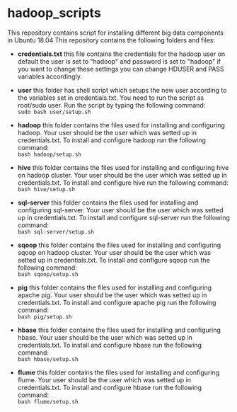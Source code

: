 # hadoop_scripts
This repository contains script for installing different big data components in Ubuntu 18.04
This repository contains the following folders and files:
- **credentials.txt** this file contains the credentials for the hadoop user 
on default the user is set to "hadoop" and password is set to "hadoop" if you want to
change these settings you can change HDUSER and PASS variables accordingly.
- **user** this folder has shell script which setups the new user according to 
the variables set in credentials.txt. You need to run the script as root/sudo user. 
Run the script by typing the following command:<br>
	`sudo bash user/setup.sh` 
- **hadoop** this folder contains the files used for installing and configuring hadoop. 
Your user should be the user which was setted up in credentials.txt. To install and configure
hadoop run the following command:<br>
	`bash hadoop/setup.sh`
- **hive** this folder contains the files used for installing and configuring hive on hadoop cluster.
Your user should be the user which was setted up in credentials.txt. To install and configure
hive run the following command:<br>
	`bash hive/setup.sh`
- **sql-server** this folder contains the files used for installing and configuring sql-server.
Your user should be the user which was setted up in credentials.txt. To install and configure
sql-server run the following command:<br>
	`bash sql-server/setup.sh`

- **sqoop** this folder contains the files used for installing and configuring sqoop on hadoop cluster.
Your user should be the user which was setted up in credentials.txt. To install and configure
sqoop run the following command:<br>
	`bash sqoop/setup.sh`
	
- **pig** this folder contains the files used for installing and configuring apache pig.
Your user should be the user which was setted up in credentials.txt. To install and configure
apache pig run the following command:<br>
	`bash pig/setup.sh`
	
- **hbase** this folder contains the files used for installing and configuring hbase.
Your user should be the user which was setted up in credentials.txt. To install and configure
hbase run the following command:<br>
	`bash hbase/setup.sh`

- **flume** this folder contains the files used for installing and configuring flume.
Your user should be the user which was setted up in credentials.txt. To install and configure
hbase run the following command:<br>
	`bash flume/setup.sh`
